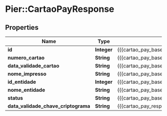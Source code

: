 # Pier::CartaoPayResponse

## Properties
Name | Type | Description | Notes
------------ | ------------- | ------------- | -------------
**id** | **Integer** | {{{cartao_pay_base_response_id_value}}} | [optional] 
**numero_cartao** | **String** | {{{cartao_pay_base_response_numero_cartao_value}}} | [optional] 
**data_validade_cartao** | **String** | {{{cartao_pay_base_response_data_validade_cartao_value}}} | [optional] 
**nome_impresso** | **String** | {{{cartao_pay_base_response_nome_impresso_value}}} | [optional] 
**id_entidade** | **Integer** | {{{cartao_pay_base_response_id_entidade_value}}} | [optional] 
**nome_entidade** | **String** | {{{cartao_pay_base_response_nome_entidade_value}}} | [optional] 
**status** | **String** | {{{cartao_pay_base_response_status_value}}} | [optional] 
**data_validade_chave_criptograma** | **String** | {{{cartao_pay_response_data_validade_chave_criptograma_value}}} | [optional] 



